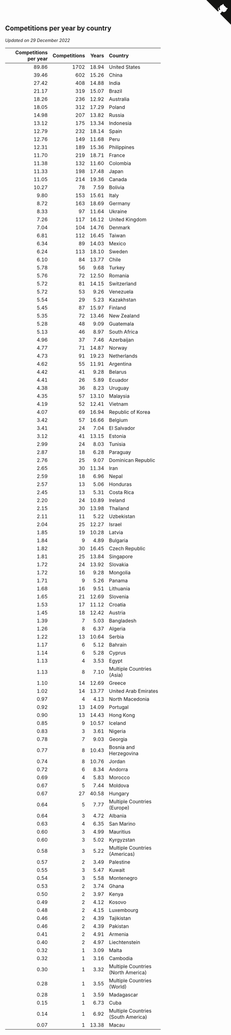 ## Competitions per year by country

*Updated on 29 December 2022*

| Competitions per year | Competitions | Years | Country |
| ---: | ---: | ---: | :--- |
| 89.86 | 1702 | 18.94 | United States |
| 39.46 | 602 | 15.26 | China |
| 27.42 | 408 | 14.88 | India |
| 21.17 | 319 | 15.07 | Brazil |
| 18.26 | 236 | 12.92 | Australia |
| 18.05 | 312 | 17.29 | Poland |
| 14.98 | 207 | 13.82 | Russia |
| 13.12 | 175 | 13.34 | Indonesia |
| 12.79 | 232 | 18.14 | Spain |
| 12.76 | 149 | 11.68 | Peru |
| 12.31 | 189 | 15.36 | Philippines |
| 11.70 | 219 | 18.71 | France |
| 11.38 | 132 | 11.60 | Colombia |
| 11.33 | 198 | 17.48 | Japan |
| 11.05 | 214 | 19.36 | Canada |
| 10.27 | 78 | 7.59 | Bolivia |
| 9.80 | 153 | 15.61 | Italy |
| 8.72 | 163 | 18.69 | Germany |
| 8.33 | 97 | 11.64 | Ukraine |
| 7.26 | 117 | 16.12 | United Kingdom |
| 7.04 | 104 | 14.76 | Denmark |
| 6.81 | 112 | 16.45 | Taiwan |
| 6.34 | 89 | 14.03 | Mexico |
| 6.24 | 113 | 18.10 | Sweden |
| 6.10 | 84 | 13.77 | Chile |
| 5.78 | 56 | 9.68 | Turkey |
| 5.76 | 72 | 12.50 | Romania |
| 5.72 | 81 | 14.15 | Switzerland |
| 5.72 | 53 | 9.26 | Venezuela |
| 5.54 | 29 | 5.23 | Kazakhstan |
| 5.45 | 87 | 15.97 | Finland |
| 5.35 | 72 | 13.46 | New Zealand |
| 5.28 | 48 | 9.09 | Guatemala |
| 5.13 | 46 | 8.97 | South Africa |
| 4.96 | 37 | 7.46 | Azerbaijan |
| 4.77 | 71 | 14.87 | Norway |
| 4.73 | 91 | 19.23 | Netherlands |
| 4.62 | 55 | 11.91 | Argentina |
| 4.42 | 41 | 9.28 | Belarus |
| 4.41 | 26 | 5.89 | Ecuador |
| 4.38 | 36 | 8.23 | Uruguay |
| 4.35 | 57 | 13.10 | Malaysia |
| 4.19 | 52 | 12.41 | Vietnam |
| 4.07 | 69 | 16.94 | Republic of Korea |
| 3.42 | 57 | 16.66 | Belgium |
| 3.41 | 24 | 7.04 | El Salvador |
| 3.12 | 41 | 13.15 | Estonia |
| 2.99 | 24 | 8.03 | Tunisia |
| 2.87 | 18 | 6.28 | Paraguay |
| 2.76 | 25 | 9.07 | Dominican Republic |
| 2.65 | 30 | 11.34 | Iran |
| 2.59 | 18 | 6.96 | Nepal |
| 2.57 | 13 | 5.06 | Honduras |
| 2.45 | 13 | 5.31 | Costa Rica |
| 2.20 | 24 | 10.89 | Ireland |
| 2.15 | 30 | 13.98 | Thailand |
| 2.11 | 11 | 5.22 | Uzbekistan |
| 2.04 | 25 | 12.27 | Israel |
| 1.85 | 19 | 10.28 | Latvia |
| 1.84 | 9 | 4.89 | Bulgaria |
| 1.82 | 30 | 16.45 | Czech Republic |
| 1.81 | 25 | 13.84 | Singapore |
| 1.72 | 24 | 13.92 | Slovakia |
| 1.72 | 16 | 9.28 | Mongolia |
| 1.71 | 9 | 5.26 | Panama |
| 1.68 | 16 | 9.51 | Lithuania |
| 1.65 | 21 | 12.69 | Slovenia |
| 1.53 | 17 | 11.12 | Croatia |
| 1.45 | 18 | 12.42 | Austria |
| 1.39 | 7 | 5.03 | Bangladesh |
| 1.26 | 8 | 6.37 | Algeria |
| 1.22 | 13 | 10.64 | Serbia |
| 1.17 | 6 | 5.12 | Bahrain |
| 1.14 | 6 | 5.28 | Cyprus |
| 1.13 | 4 | 3.53 | Egypt |
| 1.13 | 8 | 7.10 | Multiple Countries (Asia) |
| 1.10 | 14 | 12.69 | Greece |
| 1.02 | 14 | 13.77 | United Arab Emirates |
| 0.97 | 4 | 4.13 | North Macedonia |
| 0.92 | 13 | 14.09 | Portugal |
| 0.90 | 13 | 14.43 | Hong Kong |
| 0.85 | 9 | 10.57 | Iceland |
| 0.83 | 3 | 3.61 | Nigeria |
| 0.78 | 7 | 9.03 | Georgia |
| 0.77 | 8 | 10.43 | Bosnia and Herzegovina |
| 0.74 | 8 | 10.76 | Jordan |
| 0.72 | 6 | 8.34 | Andorra |
| 0.69 | 4 | 5.83 | Morocco |
| 0.67 | 5 | 7.44 | Moldova |
| 0.67 | 27 | 40.58 | Hungary |
| 0.64 | 5 | 7.77 | Multiple Countries (Europe) |
| 0.64 | 3 | 4.72 | Albania |
| 0.63 | 4 | 6.35 | San Marino |
| 0.60 | 3 | 4.99 | Mauritius |
| 0.60 | 3 | 5.02 | Kyrgyzstan |
| 0.58 | 3 | 5.22 | Multiple Countries (Americas) |
| 0.57 | 2 | 3.49 | Palestine |
| 0.55 | 3 | 5.47 | Kuwait |
| 0.54 | 3 | 5.58 | Montenegro |
| 0.53 | 2 | 3.74 | Ghana |
| 0.50 | 2 | 3.97 | Kenya |
| 0.49 | 2 | 4.12 | Kosovo |
| 0.48 | 2 | 4.15 | Luxembourg |
| 0.46 | 2 | 4.39 | Tajikistan |
| 0.46 | 2 | 4.39 | Pakistan |
| 0.41 | 2 | 4.91 | Armenia |
| 0.40 | 2 | 4.97 | Liechtenstein |
| 0.32 | 1 | 3.09 | Malta |
| 0.32 | 1 | 3.16 | Cambodia |
| 0.30 | 1 | 3.32 | Multiple Countries (North America) |
| 0.28 | 1 | 3.55 | Multiple Countries (World) |
| 0.28 | 1 | 3.59 | Madagascar |
| 0.15 | 1 | 6.73 | Cuba |
| 0.14 | 1 | 6.92 | Multiple Countries (South America) |
| 0.07 | 1 | 13.38 | Macau |


<a href="https://github.com/jonatanklosko/wca_statistics" class="github-corner" aria-label="View source on Github"><svg width="80" height="80" viewBox="0 0 250 250" style="fill:#151513; color:#fff; position: absolute; top: 0; border: 0; right: 0;" aria-hidden="true"><path d="M0,0 L115,115 L130,115 L142,142 L250,250 L250,0 Z"></path><path d="M128.3,109.0 C113.8,99.7 119.0,89.6 119.0,89.6 C122.0,82.7 120.5,78.6 120.5,78.6 C119.2,72.0 123.4,76.3 123.4,76.3 C127.3,80.9 125.5,87.3 125.5,87.3 C122.9,97.6 130.6,101.9 134.4,103.2" fill="currentColor" style="transform-origin: 130px 106px;" class="octo-arm"></path><path d="M115.0,115.0 C114.9,115.1 118.7,116.5 119.8,115.4 L133.7,101.6 C136.9,99.2 139.9,98.4 142.2,98.6 C133.8,88.0 127.5,74.4 143.8,58.0 C148.5,53.4 154.0,51.2 159.7,51.0 C160.3,49.4 163.2,43.6 171.4,40.1 C171.4,40.1 176.1,42.5 178.8,56.2 C183.1,58.6 187.2,61.8 190.9,65.4 C194.5,69.0 197.7,73.2 200.1,77.6 C213.8,80.2 216.3,84.9 216.3,84.9 C212.7,93.1 206.9,96.0 205.4,96.6 C205.1,102.4 203.0,107.8 198.3,112.5 C181.9,128.9 168.3,122.5 157.7,114.1 C157.9,116.9 156.7,120.9 152.7,124.9 L141.0,136.5 C139.8,137.7 141.6,141.9 141.8,141.8 Z" fill="currentColor" class="octo-body"></path></svg></a><style>.github-corner:hover .octo-arm{animation:octocat-wave 560ms ease-in-out}@keyframes octocat-wave{0%,100%{transform:rotate(0)}20%,60%{transform:rotate(-25deg)}40%,80%{transform:rotate(10deg)}}@media (max-width:500px){.github-corner:hover .octo-arm{animation:none}.github-corner .octo-arm{animation:octocat-wave 560ms ease-in-out}}</style>
